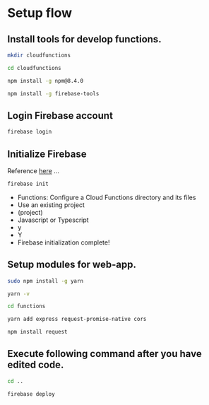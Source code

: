 # Setup flow

## Install tools for develop functions.

```bash
mkdir cloudfunctions
```

```bash
cd cloudfunctions
```

```bash
npm install -g npm@8.4.0
```

```bash
npm install -g firebase-tools
```

## Login Firebase account

```bash
firebase login
```

## Initialize Firebase

Reference [here](https://www.to-r.net/media/note-rss/) ...

```bash
firebase init
```

- Functions: Configure a Cloud Functions directory and its files
- Use an existing project
- (project)
- Javascript or Typescript
- y
- Y
- Firebase initialization complete!

## Setup modules for web-app.

```bash
sudo npm install -g yarn
```

```bash
yarn -v
```

```bash
cd functions
```

```bash
yarn add express request-promise-native cors
```

```bash
npm install request
```

## Execute following command after you have edited code.

```bash
cd ..
```

```bash
firebase deploy
```

```bash

```



